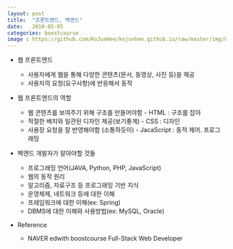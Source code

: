 ```yaml
---
layout: post
title:  "프론트엔드, 백엔드"
date:   2018-05-05
categories: boostcourse
image : https://github.com/KoJunHee/kojunhee.github.io/raw/master/img/boostcourse.jpg
---
```


- 웹 프론트엔드
  - 사용자에게 웹을 통해 다양한 콘텐츠(문서, 동영상, 사진 등)을 제공
  - 사용자의 요청(요구사항)에 반응해서 동작
- 웹 프론트엔드의 역할
  - 웹 콘텐츠를 보여주기 위해 구조를 만들어야함 - HTML : 구조를 잡아
  - 적절한 배치와 일관된 디자인 제공(보기좋게) - CSS : 디자인
  - 사용장 요청을 잘 반영해야함 (소통하듯이) - JacaScript : 동적 제어. 프로그래밍

- 벡엔드 개발자가 알아야할 것들
  - 프로그래밍 언어(JAVA, Python, PHP, JavaScript)
  - 웹의 동작 원리
  - 알고리즘, 자료구조 등 프로그래밍 기반 지식
  - 운영체제, 네트워크 등에 대한 이해
  - 프레임워크에 대한 이해(ex: Spring)
  - DBMS에 대한 이해와 사용방법(ex: MySQL, Oracle)  

- Reference

  - NAVER edwith boostcourse Full-Stack Web Developer 



